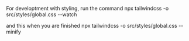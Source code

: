 For developtment with styling, run the command
npx tailwindcss -o src/styles/global.css --watch

and this when you are finished
npx tailwindcss -o src/styles/global.css --minify
